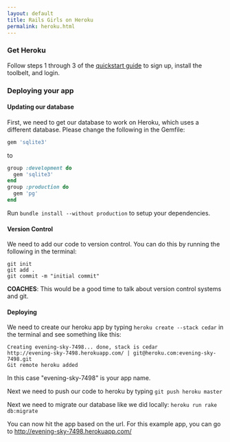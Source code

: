 ```yaml
---
layout: default
title: Rails Girls on Heroku
permalink: heroku.html
---
```


### Get Heroku

Follow steps 1 through 3 of the [quickstart guide](https://devcenter.heroku.com/articles/quickstart) to sign up, install the toolbelt, and login.

### Deploying your app

#### Updating our database

First, we need to get our database to work on Heroku, which uses a different database. Please change the following in the Gemfile:

```ruby
gem 'sqlite3'
```

to

```ruby
group :development do
  gem 'sqlite3'
end
group :production do
  gem 'pg'
end
```

Run `bundle install --without production` to setup your dependencies.

#### Version Control

We need to add our code to version control. You can do this by running the following in the terminal:

```
git init
git add .
git commit -m "initial commit"
```

__COACHES__: This would be a good time to talk about version control systems and git.

#### Deploying

We need to create our heroku app by typing `heroku create --stack cedar` in the terminal and see something like this:

```
Creating evening-sky-7498... done, stack is cedar
http://evening-sky-7498.herokuapp.com/ | git@heroku.com:evening-sky-7498.git
Git remote heroku added
```

In this case "evening-sky-7498" is your app name.

Next we need to push our code to heroku by typing `git push heroku master`

Next we need to migrate our database like we did locally: `heroku run rake db:migrate`

You can now hit the app based on the url. For this example app, you can go to http://evening-sky-7498.herokuapp.com/

